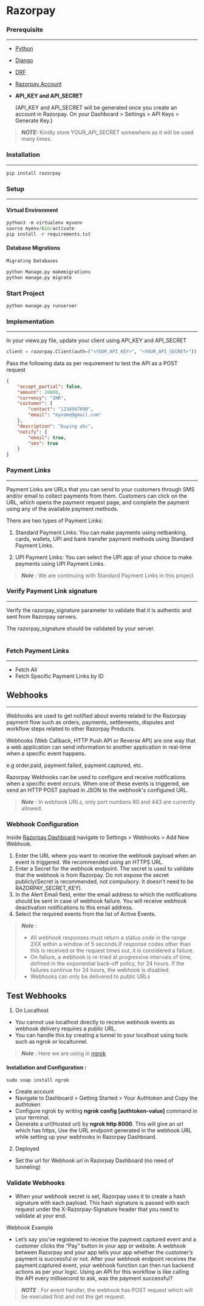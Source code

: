 # Razorpay 
### Prerequisite
<hr>

* [Python](https://www.python.org/downloads/)
* [Django](https://docs.djangoproject.com/en/4.0/topics/install/)
* [DRF](https://www.django-rest-framework.org/)
* [Razorpay Account](https://razorpay.com/)
* <b>API_KEY and API_SECRET</b>

  (API_KEY and API_SECRET will be generated once you create an account in Razorpay. On your Dashboard > Settings > API Keys > Generate Key.)

> **_NOTE:_**  Kindly store YOUR_API_SECRET somewhere as it will be used many times.



### Installation
<hr>

```python
pip install razorpay
```

### Setup
<hr>

#### Virtual Environment
```python
python3 -m virtualenv myvenv
source myenv/bin/activate  
pip install -r requirements.txt
```

#### Database Migrations
```python
Migrating Databases

python Manage.py makemigrations
python manage.py migrate
```

### Start Project
```python
python manage.py runserver
```

### Implementation
<hr>

In your views.py file, update your client using API_KEY and API_SECRET
```python
client = razorpay.Client(auth=("<YOUR_API_KEY>", "<YOUR_API_SECRET>"))
```

Pass the following data as per requirement to test the API as a POST request
```json
{
    "accept_partial": false,
    "amount": 20000,
    "currency": "INR",
    "customer": {
        "contact": "1234567890",
        "email": "myname@gmail.com"
    },
    "description": "buying abc",
    "notify": {
        "email": true,
        "sms": true
    }
}
```


### Payment Links
<hr>


Payment Links are URLs that you can send to your customers through SMS and/or email to collect payments from them. Customers can click on the URL, which opens the payment request page, and complete the payment using any of the available payment methods.

There are two types of Payment Links:

1. Standard Payment Links: You can make payments using netbanking, cards, wallets, UPI and bank transfer payment methods using Standard Payment Links.

2. UPI Payment Links: You can select the UPI app of your choice to make payments using UPI Payment Links.


> **_Note_** : We are continuing with Standard Payment Links in this project

### Verify Payment Link signature
<hr>
Verify the razorpay_signature parameter to validate that it is authentic and sent from Razorpay servers.

The razorpay_signature should be validated by your server.
<br><br>
### Fetch Payment Links
<hr>

* Fetch All
* Fetch Specific Payment Links by ID


## Webhooks
<hr>
Webhooks are used to get notified about events related to the Razorpay payment flow such as orders, payments, settlements, disputes and workflow steps related to other Razorpay Products.

Webhooks (Web Callback, HTTP Push API or Reverse API) are one way that a web application can send information to another application in real-time when a specific event happens.

e.g order.paid, payment.failed, payment.captured, etc.

Razorpay Webhooks can be used to configure and receive notifications when a specific event occurs. When one of these events is triggered, we send an HTTP POST payload in JSON to the webhook's configured URL.

> **_Note_** : In webhook URLs, only port numbers 80 and 443 are currently allowed.

### Webhook Configuration 

Inside [Razorpay Dashboard](https://razorpay.com/) navigate to Settings > Webhooks > Add New Webhook.

1. Enter the URL where you want to receive the webhook payload when an event is triggered. We recommended using an HTTPS URL.
2. Enter a Secret for the webhook endpoint. The secret is used to validate that the webhook is from Razorpay. Do not expose the secret publicly(Secret is recommended, not compulsory. It doesn't need to be RAZORPAY_SECRET_KEY). 
3. In the Alert Email field, enter the email address to which the notifications should be sent in case of webhook failure. You will receive webhook deactivation notifications to this email address.
4. Select the required events from the list of Active Events.


> **_Note_** :
> - All webhook responses must return a status code in the range 2XX within a window of 5 seconds.If response codes other than this is received or the request times out, it is considered a failure. 
> - On failure, a webhook is re-tried at progressive intervals of time, defined in the exponential back-off policy, for 24 hours. If the failures continue for 24 hours, the webhook is disabled. 
> - Webhooks can only be delivered to public URLs
## Test Webhooks

1. On Localhost

- You cannot use localhost directly to receive webhook events as webhook delivery requires a public URL. 
- You can handle this by creating a tunnel to your localhost using tools such as ngrok or localtunnel. 

> **_Note_** : Here we are using in [ngrok](https://ngrok.com/)
    
#### Installation and Configuration :

`sudo snap install ngrok`
  * Create account 
  * Navigate to Dashboard > Getting Started > Your Authtoken and Copy the authtoken
  * Configure ngrok by writing <b>ngrok config [authtoken-value]</b> command in your terminal. 
  * Generate a url(Hosted url) by <b>ngrok http 8000</b>. This will give an url which has https, Use the URL endpoint generated in the webhook URL while setting up your webhooks in Razorpay Dashboard.
2. Deployed
- Set the url for Webhook url in Razorpay Dashboard (no need of tunneling)


### Validate Webhooks
- When your webhook secret is set, Razorpay uses it to create a hash signature with each payload. This hash signature is passed with each request under the X-Razorpay-Signature header that you need to validate at your end.



Webhook Example
- Let’s say you’ve registered to receive the payment.captured event and a customer clicks the “Pay” button in your app or website. A webhook between Razorpay and your app tells your app whether the customer’s payment is successful or not. After your webhook endpoint receives the payment.captured event, your webhook function can then run backend actions as per your logic. Using an API for this workflow is like calling the API every millisecond to ask, was the payment successful?

> **_NOTE_** : For event handler, the webhook has POST request which will be executed first and not the get request.
